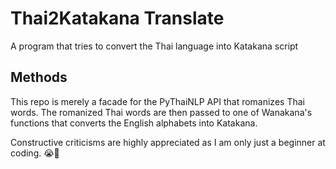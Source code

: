 # Thai2Katakana Translate

A program that tries to convert the Thai language into Katakana script

## Methods

This repo is merely a facade for the PyThaiNLP API that romanizes Thai words. The romanized Thai words are then passed to one of Wanakana's functions that converts the English alphabets into Katakana.

Constructive criticisms are highly appreciated as I am only just a beginner at coding. 😭🥐
